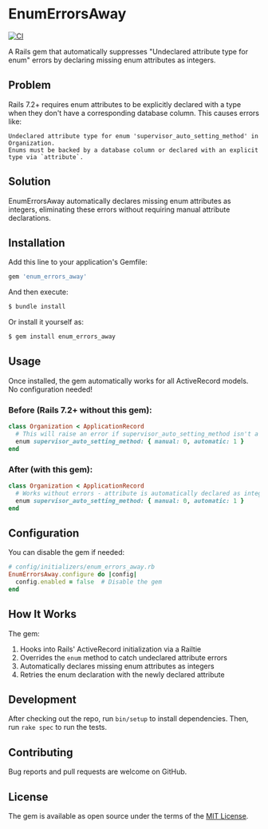 # EnumErrorsAway

[![CI](https://github.com/yourusername/enum_errors_away/actions/workflows/ci.yml/badge.svg)](https://github.com/yourusername/enum_errors_away/actions/workflows/ci.yml)

A Rails gem that automatically suppresses "Undeclared attribute type for enum" errors by declaring missing enum attributes as integers.

## Problem

Rails 7.2+ requires enum attributes to be explicitly declared with a type when they don't have a corresponding database column. This causes errors like:

```
Undeclared attribute type for enum 'supervisor_auto_setting_method' in Organization. 
Enums must be backed by a database column or declared with an explicit type via `attribute`.
```

## Solution

EnumErrorsAway automatically declares missing enum attributes as integers, eliminating these errors without requiring manual attribute declarations.

## Installation

Add this line to your application's Gemfile:

```ruby
gem 'enum_errors_away'
```

And then execute:

```bash
$ bundle install
```

Or install it yourself as:

```bash
$ gem install enum_errors_away
```

## Usage

Once installed, the gem automatically works for all ActiveRecord models. No configuration needed!

### Before (Rails 7.2+ without this gem):
```ruby
class Organization < ApplicationRecord
  # This will raise an error if supervisor_auto_setting_method isn't a database column
  enum supervisor_auto_setting_method: { manual: 0, automatic: 1 }
end
```

### After (with this gem):
```ruby
class Organization < ApplicationRecord
  # Works without errors - attribute is automatically declared as integer
  enum supervisor_auto_setting_method: { manual: 0, automatic: 1 }
end
```

## Configuration

You can disable the gem if needed:

```ruby
# config/initializers/enum_errors_away.rb
EnumErrorsAway.configure do |config|
  config.enabled = false  # Disable the gem
end
```

## How It Works

The gem:
1. Hooks into Rails' ActiveRecord initialization via a Railtie
2. Overrides the `enum` method to catch undeclared attribute errors
3. Automatically declares missing enum attributes as integers
4. Retries the enum declaration with the newly declared attribute

## Development

After checking out the repo, run `bin/setup` to install dependencies. Then, run `rake spec` to run the tests.

## Contributing

Bug reports and pull requests are welcome on GitHub.

## License

The gem is available as open source under the terms of the [MIT License](https://opensource.org/licenses/MIT).